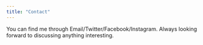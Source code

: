 ```yaml
---
title: "Contact"
---
```


You can find me through Email/Twitter/Facebook/Instagram.
Always looking forward to discussing anything interesting.